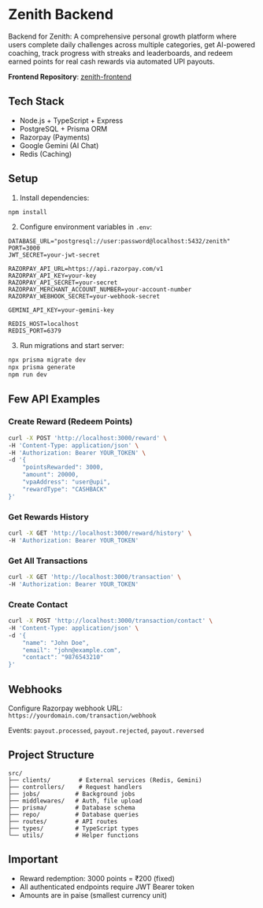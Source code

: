 # Zenith Backend

Backend for Zenith: A comprehensive personal growth platform where users complete daily challenges across multiple categories, get AI-powered coaching, track progress with streaks and leaderboards, and redeem earned points for real cash rewards via automated UPI payouts.

**Frontend Repository**: [zenith-frontend](https://github.com/Yash-007/Zenith-frontend)

## Tech Stack

- Node.js + TypeScript + Express
- PostgreSQL + Prisma ORM
- Razorpay (Payments)
- Google Gemini (AI Chat)
- Redis (Caching)

## Setup

1. Install dependencies:
```bash
npm install
```

2. Configure environment variables in `.env`:
```env
DATABASE_URL="postgresql://user:password@localhost:5432/zenith"
PORT=3000
JWT_SECRET=your-jwt-secret

RAZORPAY_API_URL=https://api.razorpay.com/v1
RAZORPAY_API_KEY=your-key
RAZORPAY_API_SECRET=your-secret
RAZORPAY_MERCHANT_ACCOUNT_NUMBER=your-account-number
RAZORPAY_WEBHOOK_SECRET=your-webhook-secret

GEMINI_API_KEY=your-gemini-key

REDIS_HOST=localhost
REDIS_PORT=6379
```

3. Run migrations and start server:
```bash
npx prisma migrate dev
npx prisma generate
npm run dev
```

## Few API Examples

### Create Reward (Redeem Points)
```bash
curl -X POST 'http://localhost:3000/reward' \
-H 'Content-Type: application/json' \
-H 'Authorization: Bearer YOUR_TOKEN' \
-d '{
    "pointsRewarded": 3000,
    "amount": 20000,
    "vpaAddress": "user@upi",
    "rewardType": "CASHBACK"
}'
```

### Get Rewards History
```bash
curl -X GET 'http://localhost:3000/reward/history' \
-H 'Authorization: Bearer YOUR_TOKEN'
```

### Get All Transactions
```bash
curl -X GET 'http://localhost:3000/transaction' \
-H 'Authorization: Bearer YOUR_TOKEN'
```

### Create Contact
```bash
curl -X POST 'http://localhost:3000/transaction/contact' \
-H 'Content-Type: application/json' \
-d '{
    "name": "John Doe",
    "email": "john@example.com",
    "contact": "9876543210"
}'
```

## Webhooks

Configure Razorpay webhook URL: `https://yourdomain.com/transaction/webhook`

Events: `payout.processed`, `payout.rejected`, `payout.reversed`

## Project Structure

```
src/
├── clients/        # External services (Redis, Gemini)
├── controllers/    # Request handlers
├── jobs/          # Background jobs
├── middlewares/   # Auth, file upload
├── prisma/        # Database schema
├── repo/          # Database queries
├── routes/        # API routes
├── types/         # TypeScript types
└── utils/         # Helper functions
```

## Important

- Reward redemption: 3000 points = ₹200 (fixed)
- All authenticated endpoints require JWT Bearer token
- Amounts are in paise (smallest currency unit)
